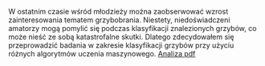 W ostatnim czasie wśród młodzieży można zaobserwować wzrost zainteresowania tematem grzybobrania. Niestety, niedoświadczeni amatorzy mogą pomylić się podczas klasyfikacji znalezionych grzybów, co może nieść ze sobą katastrofalne skutki. Dlatego zdecydowałem się przeprowadzić badania w zakresie klasyfikacji grzybów przy użyciu różnych algorytmów uczenia maszynowego.
[Analiza pdf](./Analiza_Grzybów.pdf)

